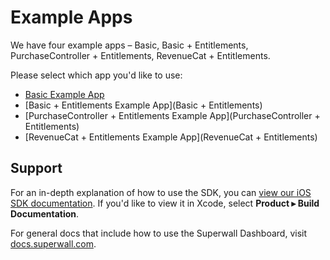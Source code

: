 # Example Apps

We have four example apps – Basic, Basic + Entitlements, PurchaseController + Entitlements, RevenueCat + Entitlements.

Please select which app you'd like to use:

- [Basic Example App](Basic)
- [Basic + Entitlements Example App](Basic + Entitlements)
- [PurchaseController + Entitlements Example App](PurchaseController + Entitlements)
- [RevenueCat + Entitlements Example App](RevenueCat + Entitlements)

## Support

For an in-depth explanation of how to use the SDK, you can [view our iOS SDK documentation](https://sdk.superwall.me/documentation/paywall/). If you'd like to view it in Xcode, select **Product ▸ Build Documentation**.

For general docs that include how to use the Superwall Dashboard, visit [docs.superwall.com](https://docs.superwall.com/docs).
